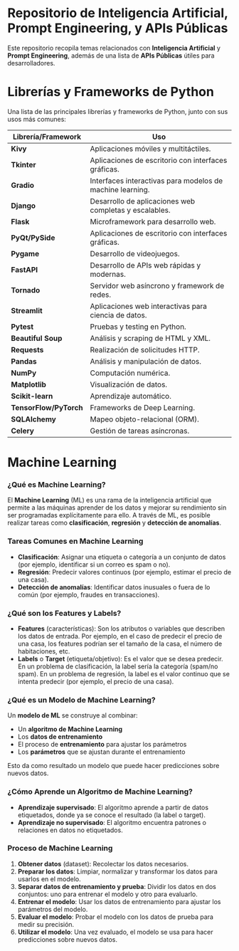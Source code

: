 # Repositorio de Inteligencia Artificial, Prompt Engineering, y APIs Públicas

Este repositorio recopila temas relacionados con **Inteligencia Artificial** y **Prompt Engineering**, además de una lista de **APIs Públicas** útiles para desarrolladores.

# Librerías y Frameworks de Python

Una lista de las principales librerías y frameworks de Python, junto con sus usos más comunes:

| **Librería/Framework**    | **Uso**                                                     |
| ------------------------- | ----------------------------------------------------------- |
| **Kivy**                  | Aplicaciones móviles y multitáctiles.                       |
| **Tkinter**               | Aplicaciones de escritorio con interfaces gráficas.          |
| **Gradio**                | Interfaces interactivas para modelos de machine learning.    |
| **Django**                | Desarrollo de aplicaciones web completas y escalables.       |
| **Flask**                 | Microframework para desarrollo web.                         |
| **PyQt/PySide**           | Aplicaciones de escritorio con interfaces gráficas.          |
| **Pygame**                | Desarrollo de videojuegos.                                  |
| **FastAPI**               | Desarrollo de APIs web rápidas y modernas.                  |
| **Tornado**               | Servidor web asíncrono y framework de redes.                |
| **Streamlit**             | Aplicaciones web interactivas para ciencia de datos.         |
| **Pytest**                | Pruebas y testing en Python.                                |
| **Beautiful Soup**        | Análisis y scraping de HTML y XML.                          |
| **Requests**              | Realización de solicitudes HTTP.                            |
| **Pandas**                | Análisis y manipulación de datos.                           |
| **NumPy**                 | Computación numérica.                                       |
| **Matplotlib**            | Visualización de datos.                                     |
| **Scikit-learn**          | Aprendizaje automático.                                     |
| **TensorFlow/PyTorch**    | Frameworks de Deep Learning.                                |
| **SQLAlchemy**            | Mapeo objeto-relacional (ORM).                              |
| **Celery**                | Gestión de tareas asíncronas.                               |
# Machine Learning

### ¿Qué es Machine Learning?

El **Machine Learning** (ML) es una rama de la inteligencia artificial que permite a las máquinas aprender de los datos y mejorar su rendimiento sin ser programadas explícitamente para ello. A través de ML, es posible realizar tareas como **clasificación**, **regresión** y **detección de anomalías**.

### Tareas Comunes en Machine Learning
- **Clasificación**: Asignar una etiqueta o categoría a un conjunto de datos (por ejemplo, identificar si un correo es spam o no).
- **Regresión**: Predecir valores continuos (por ejemplo, estimar el precio de una casa).
- **Detección de anomalías**: Identificar datos inusuales o fuera de lo común (por ejemplo, fraudes en transacciones).

### ¿Qué son los Features y Labels?

- **Features** (características): Son los atributos o variables que describen los datos de entrada. Por ejemplo, en el caso de predecir el precio de una casa, los features podrían ser el tamaño de la casa, el número de habitaciones, etc.
- **Labels** o **Target** (etiqueta/objetivo): Es el valor que se desea predecir. En un problema de clasificación, la label sería la categoría (spam/no spam). En un problema de regresión, la label es el valor continuo que se intenta predecir (por ejemplo, el precio de una casa).

### ¿Qué es un Modelo de Machine Learning?

Un **modelo de ML** se construye al combinar:
- Un **algoritmo de Machine Learning**
- Los **datos de entrenamiento**
- El proceso de **entrenamiento** para ajustar los parámetros
- Los **parámetros** que se ajustan durante el entrenamiento

Esto da como resultado un modelo que puede hacer predicciones sobre nuevos datos.

### ¿Cómo Aprende un Algoritmo de Machine Learning?

- **Aprendizaje supervisado**: El algoritmo aprende a partir de datos etiquetados, donde ya se conoce el resultado (la label o target).
- **Aprendizaje no supervisado**: El algoritmo encuentra patrones o relaciones en datos no etiquetados.

### Proceso de Machine Learning

1. **Obtener datos** (dataset): Recolectar los datos necesarios.
2. **Preparar los datos**: Limpiar, normalizar y transformar los datos para usarlos en el modelo.
3. **Separar datos de entrenamiento y prueba**: Dividir los datos en dos conjuntos: uno para entrenar el modelo y otro para evaluarlo.
4. **Entrenar el modelo**: Usar los datos de entrenamiento para ajustar los parámetros del modelo.
5. **Evaluar el modelo**: Probar el modelo con los datos de prueba para medir su precisión.
6. **Utilizar el modelo**: Una vez evaluado, el modelo se usa para hacer predicciones sobre nuevos datos.
